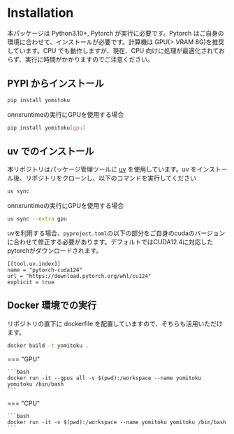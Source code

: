 # Installation

本パッケージは Python3.10+, Pytorch が実行に必要です。Pytorch はご自身の環境に合わせて、インストールが必要です。計算機は GPU(> VRAM 8G)を推奨しています。CPU でも動作しますが、現在、CPU 向けに処理が最適化されておらず、実行に時間がかかりますのでご注意ください。

## PYPI からインストール

```bash
pip install yomitoku
```

onnxruntimeの実行にGPUを使用する場合
```bash
pip install yomitoku[gpu]
```

## uv でのインストール

本リポジトリはパッケージ管理ツールに [uv](https://docs.astral.sh/uv/) を使用しています。uv をインストール後、リポジトリをクローンし、以下のコマンドを実行してください

```bash
uv sync
```

onnxruntimeの実行にGPUを使用する場合
```bash
uv sync --extra gpu
```

uvを利用する場合、`pyproject.toml`の以下の部分をご自身のcudaのバージョンに合わせて修正する必要があります。デフォルトではCUDA12.4に対応したpytorchがダウンロードされます。

```pyproject.tom
[[tool.uv.index]]
name = "pytorch-cuda124"
url = "https://download.pytorch.org/whl/cu124"
explicit = true
```

## Docker 環境での実行

リポジトリの直下に dockerfile を配置していますので、そちらも活用いただけます。

```bash
docker build -t yomitoku .
```

=== "GPU"

    ```bash
    docker run -it --gpus all -v $(pwd):/workspace --name yomitoku yomitoku /bin/bash
    ```

=== "CPU"

    ```bash
    docker run -it -v $(pwd):/workspace --name yomitoku yomitoku /bin/bash
    ```
